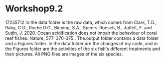 # Workshop9.2
17235712
In the data folder is the raw data, which comes from Clark, T.D., Raby, G.D., Roche D.G., Binning, S.A., Speers-Roesch, B., Jutfelt, F. and Sudin, J. 2020. Ocean acidification does not impair the behaviour of coral reef fishes. Nature, 577: 370-375.. The.output folder contains a data folder and a Figures folder. In the data folder are the changes of my code, and in the Figures folder are the activities of the six fish's different treatments and their pictures. All PNG files are images of the six species.
